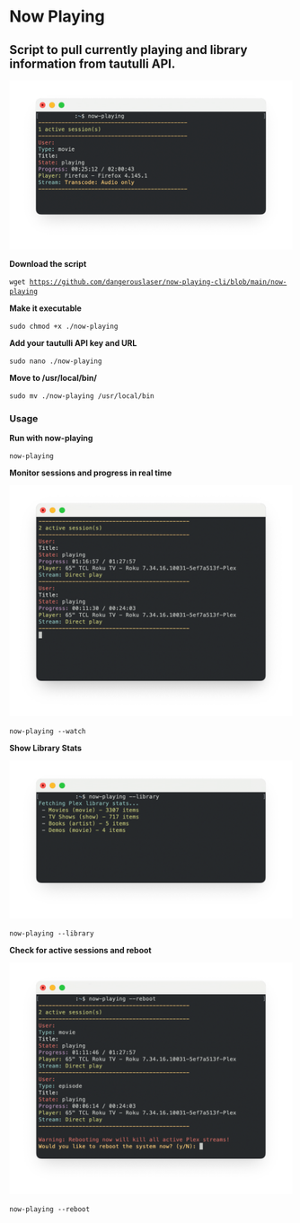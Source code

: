 <h1>Now Playing</h1>
<h2>Script to pull currently playing and library information from tautulli API.</h2>

<img src="https://github.com/dangerouslaser/now-playing-cli/blob/main/now-playing-latest.png">

<b>Download the script</b>

<code>wget https://github.com/dangerouslaser/now-playing-cli/blob/main/now-playing</code>

<b>Make it executable</b>

<code>sudo chmod +x ./now-playing</code>

<b>Add your tautulli API key and URL</b>

<code>sudo nano ./now-playing</code>

<b>Move to /usr/local/bin/</b>

<code>sudo mv ./now-playing /usr/local/bin</code>

<h3>Usage</h3>

<b>Run with now-playing</b>

<code>now-playing</code>

<b>Monitor sessions and progress in real time</b>

<img src="https://github.com/dangerouslaser/now-playing-cli/blob/main/now-playing-watch.png">

<code>now-playing --watch</code>

<b>Show Library Stats</b>

<img src="https://github.com/dangerouslaser/now-playing-cli/blob/main/now-playing-library.png">

<code>now-playing --library</code>

<b>Check for active sessions and reboot</b>


<img src="https://github.com/dangerouslaser/now-playing-cli/blob/main/now-playing-reboot.png">

<code>now-playing --reboot</code>
